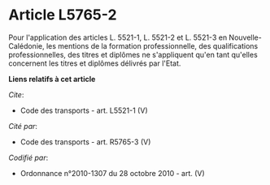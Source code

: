 # Article L5765-2

Pour l'application des articles L. 5521-1, L. 5521-2 et L. 5521-3 en Nouvelle-Calédonie, les mentions de la formation
professionnelle, des qualifications professionnelles, des titres et diplômes ne s'appliquent qu'en tant qu'elles concernent
les titres et diplômes délivrés par l'Etat.

**Liens relatifs à cet article**

_Cite_:

  - Code des transports - art. L5521-1 (V)

_Cité par_:

  - Code des transports - art. R5765-3 (V)

_Codifié par_:

  - Ordonnance n°2010-1307 du 28 octobre 2010 - art. (V)
